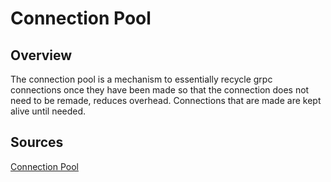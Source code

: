 # Connection Pool


## Overview

The connection pool is a mechanism to essentially recycle grpc connections once they have been made so that the connection does not need to be remade, reduces overhead. Connections that are made are kept alive until needed.


## Sources

[Connection Pool](../pkg/connpool/ConnectionPool.go)